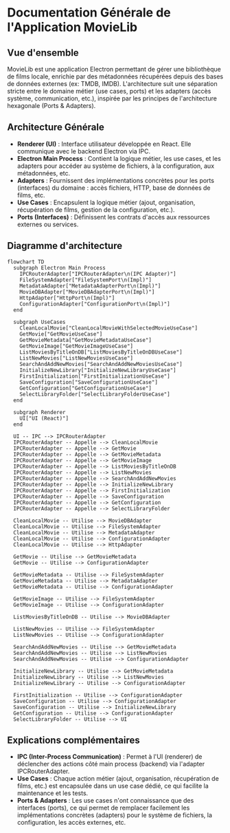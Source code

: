 # Documentation Générale de l'Application MovieLib

## Vue d'ensemble

MovieLib est une application Electron permettant de gérer une bibliothèque de films locale, enrichie par des métadonnées récupérées depuis des bases de données externes (ex: TMDB, IMDB). L'architecture suit une séparation stricte entre le domaine métier (use cases, ports) et les adapters (accès système, communication, etc.), inspirée par les principes de l'architecture hexagonale (Ports & Adapters).

## Architecture Générale

- **Renderer (UI)** : Interface utilisateur développée en React. Elle communique avec le backend Electron via IPC.
- **Electron Main Process** : Contient la logique métier, les use cases, et les adapters pour accéder au système de fichiers, à la configuration, aux métadonnées, etc.
- **Adapters** : Fournissent des implémentations concrètes pour les ports (interfaces) du domaine : accès fichiers, HTTP, base de données de films, etc.
- **Use Cases** : Encapsulent la logique métier (ajout, organisation, récupération de films, gestion de la configuration, etc.).
- **Ports (Interfaces)** : Définissent les contrats d'accès aux ressources externes ou services.

## Diagramme d'architecture

```mermaid
flowchart TD
  subgraph Electron Main Process
    IPCRouterAdapter["IPCRouterAdapter\n(IPC Adapter)"]
    FileSystemAdapter["FileSystemPort\n(Impl)"]
    MetadataAdapter["MetadataAdapterPort\n(Impl)"]
    MovieDBAdapter["MovieDBAdapterPort\n(Impl)"]
    HttpAdapter["HttpPort\n(Impl)"]
    ConfigurationAdapter["ConfigurationPort\n(Impl)"]
  end

  subgraph UseCases
    CleanLocalMovie["CleanLocalMovieWithSelectedMovieUseCase"]
    GetMovie["GetMovieUseCase"]
    GetMovieMetadata["GetMovieMetadataUseCase"]
    GetMovieImage["GetMovieImageUseCase"]
    ListMoviesByTitleOnDB["ListMoviesByTitleOnDBUseCase"]
    ListNewMovies["ListNewMoviesUseCase"]
    SearchAndAddNewMovies["SearchAndAddNewMoviesUseCase"]
    InitializeNewLibrary["InitializeNewLibraryUseCase"]
    FirstInitialization["FirstInitializationUseCase"]
    SaveConfiguration["SaveConfigurationUseCase"]
    GetConfiguration["GetConfigurationUseCase"]
    SelectLibraryFolder["SelectLibraryFolderUseCase"]
  end

  subgraph Renderer
    UI["UI (React)"]
  end

  UI -- IPC --> IPCRouterAdapter
  IPCRouterAdapter -- Appelle --> CleanLocalMovie
  IPCRouterAdapter -- Appelle --> GetMovie
  IPCRouterAdapter -- Appelle --> GetMovieMetadata
  IPCRouterAdapter -- Appelle --> GetMovieImage
  IPCRouterAdapter -- Appelle --> ListMoviesByTitleOnDB
  IPCRouterAdapter -- Appelle --> ListNewMovies
  IPCRouterAdapter -- Appelle --> SearchAndAddNewMovies
  IPCRouterAdapter -- Appelle --> InitializeNewLibrary
  IPCRouterAdapter -- Appelle --> FirstInitialization
  IPCRouterAdapter -- Appelle --> SaveConfiguration
  IPCRouterAdapter -- Appelle --> GetConfiguration
  IPCRouterAdapter -- Appelle --> SelectLibraryFolder

  CleanLocalMovie -- Utilise --> MovieDBAdapter
  CleanLocalMovie -- Utilise --> FileSystemAdapter
  CleanLocalMovie -- Utilise --> MetadataAdapter
  CleanLocalMovie -- Utilise --> ConfigurationAdapter
  CleanLocalMovie -- Utilise --> HttpAdapter

  GetMovie -- Utilise --> GetMovieMetadata
  GetMovie -- Utilise --> ConfigurationAdapter

  GetMovieMetadata -- Utilise --> FileSystemAdapter
  GetMovieMetadata -- Utilise --> MetadataAdapter
  GetMovieMetadata -- Utilise --> ConfigurationAdapter

  GetMovieImage -- Utilise --> FileSystemAdapter
  GetMovieImage -- Utilise --> ConfigurationAdapter

  ListMoviesByTitleOnDB -- Utilise --> MovieDBAdapter

  ListNewMovies -- Utilise --> FileSystemAdapter
  ListNewMovies -- Utilise --> ConfigurationAdapter

  SearchAndAddNewMovies -- Utilise --> GetMovieMetadata
  SearchAndAddNewMovies -- Utilise --> ListNewMovies
  SearchAndAddNewMovies -- Utilise --> ConfigurationAdapter

  InitializeNewLibrary -- Utilise --> GetMovieMetadata
  InitializeNewLibrary -- Utilise --> ListNewMovies
  InitializeNewLibrary -- Utilise --> ConfigurationAdapter

  FirstInitialization -- Utilise --> ConfigurationAdapter
  SaveConfiguration -- Utilise --> ConfigurationAdapter
  SaveConfiguration -- Utilise --> InitializeNewLibrary
  GetConfiguration -- Utilise --> ConfigurationAdapter
  SelectLibraryFolder -- Utilise --> UI
```

## Explications complémentaires

- **IPC (Inter-Process Communication)** : Permet à l'UI (renderer) de déclencher des actions côté main process (backend) via l'adapter IPCRouterAdapter.
- **Use Cases** : Chaque action métier (ajout, organisation, récupération de films, etc.) est encapsulée dans un use case dédié, ce qui facilite la maintenance et les tests.
- **Ports & Adapters** : Les use cases n'ont connaissance que des interfaces (ports), ce qui permet de remplacer facilement les implémentations concrètes (adapters) pour le système de fichiers, la configuration, les accès externes, etc.
